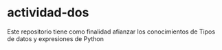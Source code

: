 # actividad-dos
Este repositorio tiene como finalidad afianzar los conocimientos de Tipos de datos y expresiones de Python
